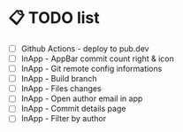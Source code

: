# 📋 TODO list

- [ ] Github Actions - deploy to pub.dev
- [ ] InApp - AppBar commit count right & icon
- [ ] InApp - Git remote config informations
- [ ] InApp - Build branch
- [ ] InApp - Files changes
- [ ] InApp - Open author email in app
- [ ] InApp - Commit details page
- [ ] InApp - Filter by author
